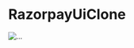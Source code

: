 # RazorpayUiClone

<img src="https://drive.google.com/uc?export=view&id=1PnoBCKqkUBVSE-mdTRWWFTlypOZHJgdb" alt="..."></img>
